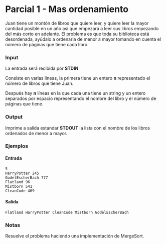 # Parcial 1 - Mas ordenamiento

Juan tiene un montón de libros que quiere leer, y quiere leer la mayor cantidad posible en un año así que empezará a leer sus libros empezando del más corto en adelante. El problema es que toda su biblioteca está desordenada, ayúdalo a ordenarla de menor a mayor tomando en cuenta el número de páginas que tiene cada libro.

### Input

La entrada será recibida por **STDIN**

Consiste en varias lineas, la primera tiene un entero **n** representado el número de libros que tiene Juan.

Después hay **n** líneas en la que cada una tiene un string y un entero separados por espacio representando el nombre del libro y el número de páginas que tiene.

### Output

Imprime a salida estandar **STDOUT** la lista con el nombre de los libros ordenados de menor a mayor.

### Ejemplos

#### Entrada
```
5
HarryPotter 245
GodelEscherBach 777
Flatland 96
Mistborn 541
CleanCode 469

```
#### Salida

```
Flatland HarryPotter CleanCode Mistborn GodelEscherBach
```

### Notas

Resuelve el problema haciendo una implementación de MergeSort.